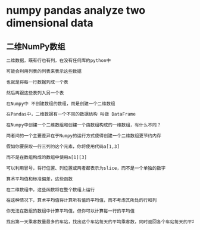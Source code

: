 # numpy pandas analyze two dimensional data

## 二维NumPy数组

```bash
二维数据，既有行也有列，在没有任何库的python中

可能会利用列表的列表来表示这些数据

也就是将每一行数据列成一个表

然后再跟这些表列入另一个表

在Numpy中 不创建数组的数组，而是创建一个二维数组

在Pandas中，二维数据有一个不同的数据结构 叫做 DataFrame

在Numpy中创建一个二维数组和创建一个由数组构成的一维数组，有什么不同？

两者间的一个主要差异在于Numpy的运行方式使得创建一个二维数组更节约内存

假如你要获取一行三列的这个元素，你将使用代码a[1,3]

而不是在数组构成的数组中使用a[1][3]

可以利用冒号，将行位置、列位置或两者都表示为slice，而不是一个单独的数字
```

```bash
算术平均值和标准偏差，这些函数

在二维数组中，这些函数将在整个数组上运行

在这种情况下，算术平均值将计算所有值的平均值，而不考虑其所处的行和列

你无法在数组的数组中计算平均值，但你可以计算每一行的平均值
```

```bash
找出第一天乘客数量最多的车站，找出这个车站每天的平均乘客数，同时返回各个车站每天的平均乘客数
```